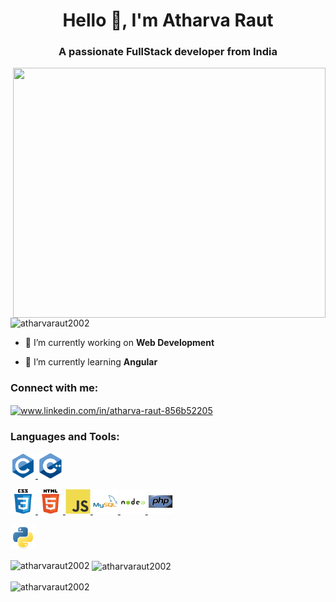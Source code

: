 <h1 align="center">Hello 👋, I'm Atharva Raut</h1>
<h3 align="center">A passionate FullStack developer from India</h3>

<p><img align="Right" src="https://raw.githubusercontent.com/onimur/.github/master/.resources/git-header.svg" height="400" width="500" /></p>

<p align="left"> <img src="https://komarev.com/ghpvc/?username=atharvaraut2002&label=Profile%20views&color=0e75b6&style=flat" alt="atharvaraut2002" /> </p>

- 🔭 I’m currently working on **Web Development**

- 🌱 I’m currently learning **Angular**

<h3 align="left">Connect with me:</h3>
<p align="left"><a href="https://linkedin.com/in/atharva-raut-856b52205" target="_blank"> <img align="center" src="https://raw.githubusercontent.com/rahuldkjain/github-profile-readme-generator/master/src/images/icons/Social/linked-in-alt.svg" alt="www.linkedin.com/in/atharva-raut-856b52205" height="30" width="40" /> </a>
</p>

<h3 align="left">Languages and Tools:</h3>
<p align="left"> <a href="https://www.cprogramming.com/" target="_blank" rel="noreferrer"> <img src="https://raw.githubusercontent.com/devicons/devicon/master/icons/c/c-original.svg" alt="c" width="40" height="40"/> </a> <a href="https://www.w3schools.com/cpp/" target="_blank" rel="noreferrer"> <img src="https://raw.githubusercontent.com/devicons/devicon/master/icons/cplusplus/cplusplus-original.svg" alt="cplusplus" width="40" height="40"/> </a> </p> 
<p><a href="https://www.w3schools.com/css/" target="_blank" rel="noreferrer"> <img src="https://raw.githubusercontent.com/devicons/devicon/master/icons/css3/css3-original-wordmark.svg" alt="css3" width="40" height="40"/> </a> <a href="https://www.w3.org/html/" target="_blank" rel="noreferrer"> <img src="https://raw.githubusercontent.com/devicons/devicon/master/icons/html5/html5-original-wordmark.svg" alt="html5" width="40" height="40"/> </a> <a href="https://developer.mozilla.org/en-US/docs/Web/JavaScript" target="_blank" rel="noreferrer"> <img src="https://raw.githubusercontent.com/devicons/devicon/master/icons/javascript/javascript-original.svg" alt="javascript" width="40" height="40"/> </a> <a href="https://www.mysql.com/" target="_blank" rel="noreferrer"> <img src="https://raw.githubusercontent.com/devicons/devicon/master/icons/mysql/mysql-original-wordmark.svg" alt="mysql" width="40" height="40"/> </a> <a href="https://nodejs.org" target="_blank" rel="noreferrer"> <img src="https://raw.githubusercontent.com/devicons/devicon/master/icons/nodejs/nodejs-original-wordmark.svg" alt="nodejs" width="40" height="40"/> </a> <a href="https://www.php.net" target="_blank" rel="noreferrer"> <img src="https://raw.githubusercontent.com/devicons/devicon/master/icons/php/php-original.svg" alt="php" width="40" height="40"/> </a></p>
<p><a href="https://www.python.org" target="_blank" rel="noreferrer"> <img src="https://raw.githubusercontent.com/devicons/devicon/master/icons/python/python-original.svg" alt="python" width="40" height="40"/> </a> </p>

<p><img align="left" src="https://github-readme-stats.vercel.app/api/top-langs?username=atharvaraut2002&show_icons=true&locale=en&layout=compact"
alt="atharvaraut2002" /></p>

<p>&nbsp;<img align="center" src="https://github-readme-stats.vercel.app/api?username=atharvaraut2002&show_icons=true&locale=en" alt="atharvaraut2002" /></p>

<p><img align="center" src="https://github-readme-streak-stats.herokuapp.com/?user=atharvaraut2002&" alt="atharvaraut2002" /></p>

<!---
AtharvaRaut2002/AtharvaRaut2002 is a ✨ special ✨ repository because its `README.md` (this file) appears on your GitHub profile.
You can click the Preview link to take a look at your changes.
--->
